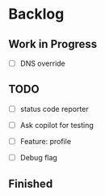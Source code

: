 # Backlog

## Work in Progress

- [ ] DNS override


## TODO

- [ ] status code reporter
- [ ] Ask copilot for testing
- [ ] Feature: profile
- [ ] Debug flag


## Finished